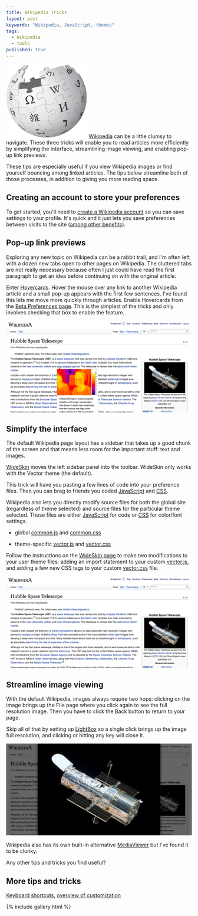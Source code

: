 ```yaml
---
title: Wikipedia Tricks
layout: post
keywords: "Wikipedia, JavaScript, themes"
tags: 
  - Wikipedia
  - tools
published: true
---
```


<img class="thumb" src="/images/wikipedia.png"> [Wikipedia](//wikipedia.org)
can be a little clumsy to navigate.  These three tricks will enable you to
read articles more efficiently by simplifying the interface, streamlining
image viewing, and enabling pop-up link previews.

These tips are especially useful if you view Wikipedia images or find yourself
bouncing among linked articles.  The tips below streamline both of those
processes, in addition to giving you more reading space.

## Creating an account to store your preferences

To get started, you'll need to [create a Wikipedia account][create] so you can
save settings to your profile.  It's quick and it just lets you save
preferences between visits to the site ([among other benefits][benefits]).

 [create]: https://en.wikipedia.org/w/index.php?title=Special:UserLogin&type=signup&returnto=Main+Page
 [benefits]:     https://en.wikipedia.org/wiki/Wikipedia:Why_create_an_account%3F

## Pop-up link previews

Exploring any new topic on Wikipedia can be a rabbit trail, and I'm often left
with a dozen new tabs open to other pages on Wikipedia.  The cluttered tabs
are not really necessary because often I just could have read the first
paragraph to get an idea before continuing on with the original article.

Enter [Hovercards][Hovercards].  Hover the mouse over any link to another
Wikipedia article and a small pop-up appears with the first few sentences.
I've found this lets me move more quickly through articles.  Enable Hovercards
from the [Beta Preferences page][beta].  This is the simplest of the tricks
and only involves checking that box to enable the feature.


<div class="gallery"> <a href="/images/wikipedia-tricks-hover.png"
  data-gallery="wiki" title="Hovering over any link to another Wikipedia
  article creates a popup with the first few sentences and key image."> <img
  src="/images/wikipedia-tricks-hover.png"></a> </div>


  [WideSkin]: https://en.wikipedia.org/wiki/User:Blue-Haired_Lawyer/Wide_Skin
  [LightBox]: https://en.wikipedia.org/wiki/User:JGMalcolm/SimpleLightbox
  [MediaViewer]: https://www.mediawiki.org/wiki/Multimedia/About_Media_Viewer
  [Hovercards]: https://www.mediawiki.org/wiki/Beta_Features/Hovercards
  [beta]: https://en.wikipedia.org/wiki/Special:Preferences#mw-prefsection-betafeatures




## Simplify the interface

The default Wikipedia page layout has a sidebar that takes up a good chunk of
the screen and that means less room for the important stuff: text and images.

[WideSkin][WideSkin] moves the left sidebar panel into the toolbar.  WideSkin
only works with the Vector theme (the default).

This trick will have you pasting a few lines of code into your preference
files.  Then you can brag to friends you coded
[JavaScript](https://en.wikipedia.org/wiki/JavaScript) and
[CSS](https://en.wikipedia.org/wiki/Css).

Wikipedia also lets you directly modify source files for both the global site
(regardless of theme selected) and source files for the particular theme
selected.  These files are either
[JavaScript](https://en.wikipedia.org/wiki/JavaScript) for code or
[CSS](https://en.wikipedia.org/wiki/Css) for color/font settings.

* global [common.js] and [common.css]
* theme-specific [vector.js] and [vector.css]

  [skins]:       https://www.mediawiki.org/wiki/Manual:Skins
  [preferences]: https://en.wikipedia.org/wiki/Special:Preferences#mw-prefsection-rendering
  [common.js]:   https://en.wikipedia.org/wiki/Special:MyPage/common.js
  [common.css]:  https://en.wikipedia.org/wiki/Special:MyPage/common.css
  [vector.js]:   https://en.wikipedia.org/wiki/Special:MyPage/vector.js
  [vector.css]:  https://en.wikipedia.org/wiki/Special:MyPage/vector.css
  [preview]:     https://en.wikipedia.org/wiki/Jean-Jacques_Rousseau?useskin=vector


Follow the instructions on the [WideSkin page][WideSkin] to make two
modifications to your user theme files:  adding an import statement to your
custom [vector.js], and adding a few new CSS tags to your custom [vector.css]
file.

<div class="gallery">
  <a href="/images/wikipedia-tricks-full.png" data-gallery="wiki"
     title="Using the WideSkin theme reclaims the wasted space on the left. Those rarely used links are now in a toolbar dropdown.">
     <img src="/images/wikipedia-tricks-full.png"></a>
  <a href="/images/wikipedia-tricks-full-before.png" data-gallery="wiki"
     title="Default Wikipedia has a sidebar on the left that takes up valuable screen real estate."></a>
</div>



## Streamline image viewing

With the default Wikipedia, images always require two hops: clicking on the
image brings up the File page where you click again to see the full resolution
image.  Then you have to click the Back button to return to your page.

Skip all of that by setting up [LightBox][LightBox] so a single click brings
up the image full resolution, and clicking or hitting any key will close it.

<div class="gallery">
  <a href="/images/wikipedia-tricks-image.png" data-gallery="wiki"
     title="With LighbBox enabled, clicking on an image immediately brings it up full screen.  Any keypress or click returns you to the article.">
     <img src="/images/wikipedia-tricks-image.png"></a>
  <a href="/images/wikipedia-tricks-image-before.png" data-gallery="wiki"
     title="With default Wikipedia, clicking on an image takes you to a separate page for that file.  You have to click a second time to see the full image."></a>
</div>

Wikipedia also has its own built-in alternative [MediaViewer][MediaViewer] but
I've found it to be clunky.

Any other tips and tricks you find useful?

## More tips and tricks

[Keyboard shortcuts][keyboard], [overview of customization][customize]

[keyboard]: https://en.wikipedia.org/wiki/Wikipedia:Keyboard_shortcuts
[customize]: https://en.wikipedia.org/wiki/Wikipedia:Customisation


{% include gallery.html %}